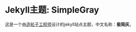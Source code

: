 Jekyll主题: SimpleGray
======

这是一个由[造轮子工程师][]设计的jekyll站点主题，中文名称：**极简灰**。

[Disqus]: http://www.disqus.com/
[elf+js]: http://elf.js.org/
[Google Analytics]: http://www.google.com/analytics/
[Google Custom Search]: http://www.google.com/cse/
[Gravatar]: http://gravatar.com/
[造轮子工程师]: https://github.com/mytharcher

